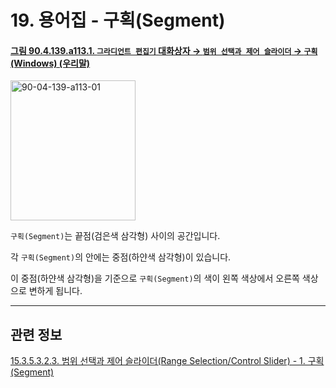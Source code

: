 # 19. 용어집 - 구획(Segment)

<a id="90-04-139-a113-01"></a>

#### [그림 90.4.139.a113.1. `그라디언트 편집기` 대화상자 → `범위 선택과 제어 슬라이더` → `구획` (Windows) (우리말)](./90-04-0139-gradient_editor.md#90-04-139-a113-01)
<img width="200" height="224" alt="90-04-139-a113-01" src="https://github.com/user-attachments/assets/255f5079-379b-4bdc-9115-6293ef2fc033" />

`구획(Segment)`는 끝점(검은색 삼각형) 사이의 공간입니다.

각 `구획(Segment)`의 안에는 중점(하얀색 삼각형)이 있습니다.

이 중점(하얀색 삼각형)을 기준으로 `구획(Segment)`의 색이 왼쪽 색상에서 오른쪽 색상으로 변하게 됩니다.

***

## 관련 정보

[15.3.5.3.2.3. 범위 선택과 제어 슬라이더(Range Selection/Control Slider) - 1. 구획(Segment)](./15-03-05-03-02-03-range_selection_n_control_slider.md#15-03-05-03-02-03-s1)
